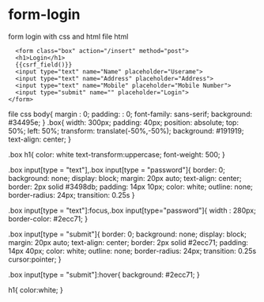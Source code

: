 # form-login
form login with css and html
file html
<!DOCTYPE html>
<html >
  <head>
    <meta charset="utf-8">
    <title>Insert Form</title>
    <link rel="stylesheet" href="css/master.css">
  </head>
  <body>

      <form class="box" action="/insert" method="post">
      <h1>Login</h1>
      {{csrf_field()}}
      <input type="text" name="Name" placeholder="Userame">
      <input type="text" name="Address" placeholder="Address">
      <input type="text" name="Mobile" placeholder="Mobile Number">
      <input type="submit" name="" placeholder="Login">
    </form>
  </body>
</html>


file css
body{
  margin : 0;
  padding: : 0;
  font-family: sans-serif;
  background: #34495e;
}
.box{
  width: 300px;
  padding: 40px;
  position: absolute;
  top: 50%;
  left: 50%;
  transform: translate(-50%,-50%);
  background: #191919;
  text-align: center;
}

.box h1{
  color: white
  text-transform:uppercase;
  font-weight: 500;
}

.box input[type = "text"],.box input[type = "password"]{
  border: 0;
  background: none;
  display: block;
  margin: 20px auto;
  text-align: center;
  border: 2px solid #3498db;
  padding: 14px 10px;
  color: white;
  outline: none;
  border-radius: 24px;
  transition: 0.25s
}

.box input[type = "text"]:focus,.box input[type="password"]{
width : 280px;
border-color: #2ecc71;
}

.box input[type = "submit"]{
  border: 0;
  background: none;
  display: block;
  margin: 20px auto;
  text-align: center;
  border: 2px solid #2ecc71;
  padding: 14px 40px;
  color: white;
  outline: none;
  border-radius: 24px;
  transition: 0.25s
  cursor:pointer;
}

.box input[type = "submit"]:hover{
  background: #2ecc71;
}

h1{
   color:white;
}
